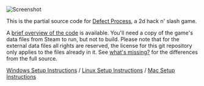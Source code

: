 ![Screenshot](https://github.com/incoherentsoftware/defect-process/blob/main/docs/screenshot.jpg)

This is the partial source code for [Defect Process](https://store.steampowered.com/app/1136730/Defect_Process/), a 2d hack n' slash game.

A [brief overview of the code](https://incoherentsoftware.com/defect-process/docs/) is available. You'll need a copy of the game's data files from Steam to run, but not to build. Please note that for the external data files all rights are reserved, the license for this git repository only applies to the files already in it. See [what's missing?](https://github.com/incoherentsoftware/defect-process/blob/main/docs/whats-missing.md) for the differences from the full source.

[Windows Setup Instructions](https://github.com/incoherentsoftware/defect-process/blob/main/docs/windows-setup.md) / 
[Linux Setup Instructions](https://github.com/incoherentsoftware/defect-process/blob/main/docs/linux-setup.md) / 
[Mac Setup Instructions](https://github.com/incoherentsoftware/defect-process/blob/main/docs/mac-setup.md)
